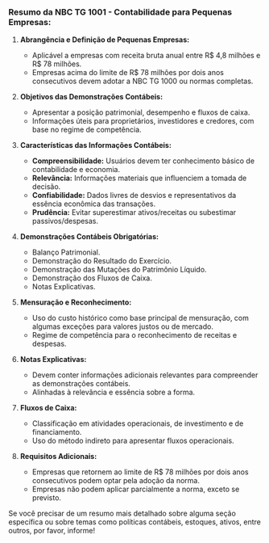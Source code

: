 ### Resumo da NBC TG 1001 - Contabilidade para Pequenas Empresas:

1. **Abrangência e Definição de Pequenas Empresas:**
   - Aplicável a empresas com receita bruta anual entre R$ 4,8 milhões e R$ 78 milhões.
   - Empresas acima do limite de R$ 78 milhões por dois anos consecutivos devem adotar a NBC TG 1000 ou normas completas.

2. **Objetivos das Demonstrações Contábeis:**
   - Apresentar a posição patrimonial, desempenho e fluxos de caixa.
   - Informações úteis para proprietários, investidores e credores, com base no regime de competência.

3. **Características das Informações Contábeis:**
   - **Compreensibilidade:** Usuários devem ter conhecimento básico de contabilidade e economia.
   - **Relevância:** Informações materiais que influenciem a tomada de decisão.
   - **Confiabilidade:** Dados livres de desvios e representativos da essência econômica das transações.
   - **Prudência:** Evitar superestimar ativos/receitas ou subestimar passivos/despesas.

4. **Demonstrações Contábeis Obrigatórias:**
   - Balanço Patrimonial.
   - Demonstração do Resultado do Exercício.
   - Demonstração das Mutações do Patrimônio Líquido.
   - Demonstração dos Fluxos de Caixa.
   - Notas Explicativas.

5. **Mensuração e Reconhecimento:**
   - Uso do custo histórico como base principal de mensuração, com algumas exceções para valores justos ou de mercado.
   - Regime de competência para o reconhecimento de receitas e despesas.

6. **Notas Explicativas:**
   - Devem conter informações adicionais relevantes para compreender as demonstrações contábeis.
   - Alinhadas à relevância e essência sobre a forma.

7. **Fluxos de Caixa:**
   - Classificação em atividades operacionais, de investimento e de financiamento.
   - Uso do método indireto para apresentar fluxos operacionais.

8. **Requisitos Adicionais:**
   - Empresas que retornem ao limite de R$ 78 milhões por dois anos consecutivos podem optar pela adoção da norma.
   - Empresas não podem aplicar parcialmente a norma, exceto se previsto.

Se você precisar de um resumo mais detalhado sobre alguma seção específica ou sobre temas como políticas contábeis, estoques, ativos, entre outros, por favor, informe!